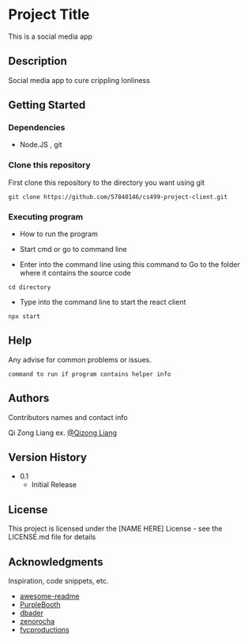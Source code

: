 # Project Title

This is a social media app

## Description

Social media app to cure crippling lonliness

## Getting Started

### Dependencies

* Node.JS , git

### Clone this repository

First clone this repository to the directory you want using git
```
git clone https://github.com/57840146/cs499-project-client.git
```

### Executing program

* How to run the program

* Start cmd or go to command line

* Enter into the command line using this command to Go to the folder where it contains the source code
```
cd directory
```

* Type into the command line to start the react client

```
npx start
```

## Help

Any advise for common problems or issues.
```
command to run if program contains helper info
```

## Authors

Contributors names and contact info

Qi Zong Liang
ex. [@Qizong Liang](https://github.com/qizongliang)

## Version History

* 0.1
    * Initial Release

## License

This project is licensed under the [NAME HERE] License - see the LICENSE.md file for details

## Acknowledgments

Inspiration, code snippets, etc.
* [awesome-readme](https://github.com/matiassingers/awesome-readme)
* [PurpleBooth](https://gist.github.com/PurpleBooth/109311bb0361f32d87a2)
* [dbader](https://github.com/dbader/readme-template)
* [zenorocha](https://gist.github.com/zenorocha/4526327)
* [fvcproductions](https://gist.github.com/fvcproductions/1bfc2d4aecb01a834b46)
